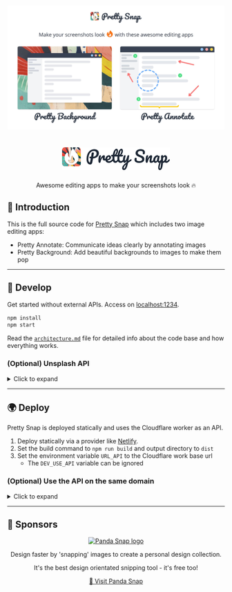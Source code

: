 <div align="center">

![Pretty Snap](https://raw.githubusercontent.com/kangabru/pretty-snap/readme/preview.jpg)
<br/>

# [![Pretty Snap](https://raw.githubusercontent.com/kangabru/pretty-snap/readme/logo-sm.png)](https://prettysnap.app)

Awesome editing apps to make your screenshots look 🔥

</div>

## 👋 Introduction

This is the full source code for [Pretty Snap](https://prettysnap.app) which includes two image editing apps:
- Pretty Annotate: Communicate ideas clearly by annotating images
- Pretty Background: Add beautiful backgrounds to images to make them pop

---

## 🍕 Develop
Get started without external APIs. Access on [localhost:1234](http://localhost:1234/).

```sh
npm install
npm start
```

Read the [`architecture.md`](architecture.md) file for detailed info about the code base and how everything works.

### (Optional) Unsplash API

<details>
  <summary>Click to expand</summary>

Pretty Snap uses the [Unsplash API](https://unsplash.com/developers) to get images and [Cloudflare Workers](https://workers.cloudflare.com/) to proxy API requests signed with an Unsplash access key.

Both service provide a generous free tier which you can use for development and production.

**Setup Unsplash:**
1. [Create an Unsplash app](https://unsplash.com/oauth/applications)
1. Copy the Unsplash `Access Key` value

*Note: Requests are limited to 50 per hour until your API key is approved for production*

**Setup a Cloudflare worker:**
1. [Create a Cloudflare worker](https://workers.cloudflare.com/)
1. Manually paste [`cloudflare/worker.js`](cloudflare/worker.js) code into the online console
1. Open the worker's settings and add this environment variable:
    |Variable Name|Value|
    |---|---|
    |`ACCESS_KEY`|*The Unsplash `Access Key` value* from the previous step|

**Test the API**
1. Open the Cloudflare worker's online console
1. Append `/api/search?query=nature` to the generated url
1. Run the request
1. A 200 response with Unsplash JSON data should display

**Use the API**
1. Copy the generated base url of your Cloudflare worker
    - e.g. `https://<prefix>.<user>.workers.dev`
1. Create a `.env` file (you can use `.env.example` as a template)
1. Set the value of `URL_API` to the worker's url
    - e.g. `URL_API=https://<prefix>.<user>.workers.dev`
1. Set the value of `DEV_USE_API` to `true` or remove it completely
1. Delete the Parcel generated `.cache` folder
1. Rebuild the app

</details>

---

## 🌍 Deploy

Pretty Snap is deployed statically and uses the Cloudflare worker as an API.

1. Deploy statically via a provider like [Netlify](https://www.netlify.com/).
1. Set the build command to `npm run build` and output directory to `dist`
1. Set the environment variable `URL_API` to the Cloudflare work base url
    - The `DEV_USE_API` variable can be ignored

### (Optional) Use the API on the same domain

<details>
  <summary>Click to expand</summary>

Cloudflare allows workers to run on the same domain even when hosted on an external server.
1. Open the Cloudflare `DNS` tab and configure DNS as follows:
    |Type|Name|Content|TTL|Proxy status|
    |:--:|:--:|:-----:|:-:|:----------:|
    |CNAME| `some-domain.com` |`<subdomain>.netlify.app`|Auto|Proxied|
    |CNAME| `www` |`some-domain.com`|Auto|Proxied|
1. Open the Cloudflare `Workers` tab and add the following route
    |Route|Worker|
    |-----|------|
    |`*some-domain.com/api*`|`<select your worker>`|

Pretty Snap should still render when visiting `some-domain.com` but XHR requests to `some-domain.com/api` will now hit the worker. You now have a server and API running on the same domain but hosted in 2 locations 🤯

</details>

---

## 🐼 Sponsors

<div align="center">

[![Panda Snap logo](https://raw.githubusercontent.com/kangabru/pretty-snap/readme/panda.jpg)](https://pandasnap.io/)

Design faster by 'snapping' images to create a personal design collection.

It's the best design orientated snipping tool - it's free too!

[🐼 Visit Panda Snap](https://pandasnap.io/)

</div>
